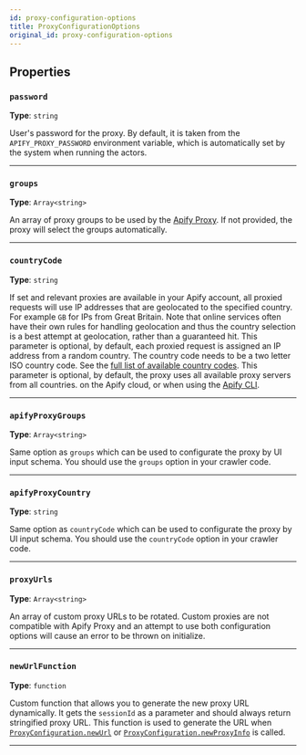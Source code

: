 ```yaml
---
id: proxy-configuration-options
title: ProxyConfigurationOptions
original_id: proxy-configuration-options
---
```


<a name="proxyconfigurationoptions"></a>

## Properties

### `password`

**Type**: `string`

User's password for the proxy. By default, it is taken from the `APIFY_PROXY_PASSWORD` environment variable, which is automatically set by the system
when running the actors.

---

### `groups`

**Type**: `Array<string>`

An array of proxy groups to be used by the [Apify Proxy](https://docs.apify.com/proxy). If not provided, the proxy will select the groups
automatically.

---

### `countryCode`

**Type**: `string`

If set and relevant proxies are available in your Apify account, all proxied requests will use IP addresses that are geolocated to the specified
country. For example `GB` for IPs from Great Britain. Note that online services often have their own rules for handling geolocation and thus the
country selection is a best attempt at geolocation, rather than a guaranteed hit. This parameter is optional, by default, each proxied request is
assigned an IP address from a random country. The country code needs to be a two letter ISO country code. See the
[full list of available country codes](https://en.wikipedia.org/wiki/ISO_3166-1_alpha-2#Officially_assigned_code_elements). This parameter is
optional, by default, the proxy uses all available proxy servers from all countries. on the Apify cloud, or when using the
[Apify CLI](https://github.com/apify/apify-cli).

---

### `apifyProxyGroups`

**Type**: `Array<string>`

Same option as `groups` which can be used to configurate the proxy by UI input schema. You should use the `groups` option in your crawler code.

---

### `apifyProxyCountry`

**Type**: `string`

Same option as `countryCode` which can be used to configurate the proxy by UI input schema. You should use the `countryCode` option in your crawler
code.

---

### `proxyUrls`

**Type**: `Array<string>`

An array of custom proxy URLs to be rotated. Custom proxies are not compatible with Apify Proxy and an attempt to use both configuration options will
cause an error to be thrown on initialize.

---

### `newUrlFunction`

**Type**: `function`

Custom function that allows you to generate the new proxy URL dynamically. It gets the `sessionId` as a parameter and should always return stringified
proxy URL. This function is used to generate the URL when [`ProxyConfiguration.newUrl`](../api/proxy-configuration#newurl) or
[`ProxyConfiguration.newProxyInfo`](../api/proxy-configuration#newproxyinfo) is called.

---
